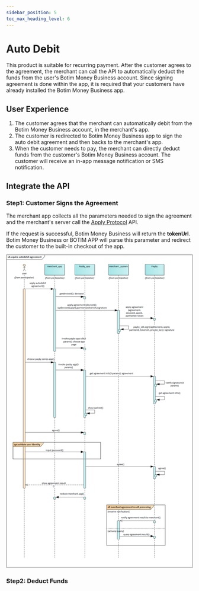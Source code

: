 ```yaml
---
sidebar_position: 5
toc_max_heading_level: 6
---
```


# Auto Debit

This product is suitable for recurring payment. After the customer agrees to the agreement, the merchant can call the API to automatically deduct the funds from the user's Botim Money Business account. Since signing agreement is done within the app, it is required that your customers have already installed the Botim Money Business app.

## User Experience

1. The customer agrees that the merchant can automatically debit from the Botim Money Business account, in the merchant's app.
2. The customer is redirected to Botim Money Business app to sign the auto debit agreement and then backs to the merchant's app. 
3. When the customer needs to pay, the merchant can directly deduct funds from the customer's Botim Money Business account. The customer will receive an in-app message notification or SMS notification.


## Integrate the API

### Step1: Customer Signs the Agreement

The merchant app collects all the parameters needed to sign the agreement and the merchant's server call the [Apply Protocol](/docs/applyprot) API.

If the request is successful, Botim Money Business will return the **tokenUrl**. Botim Money Business or BOTIM APP will parse this parameter and redirect the customer to the built-in checkout of the app.<br/>

![autodebitflow](../pic/autodebit.png)


### Step2: Deduct Funds



